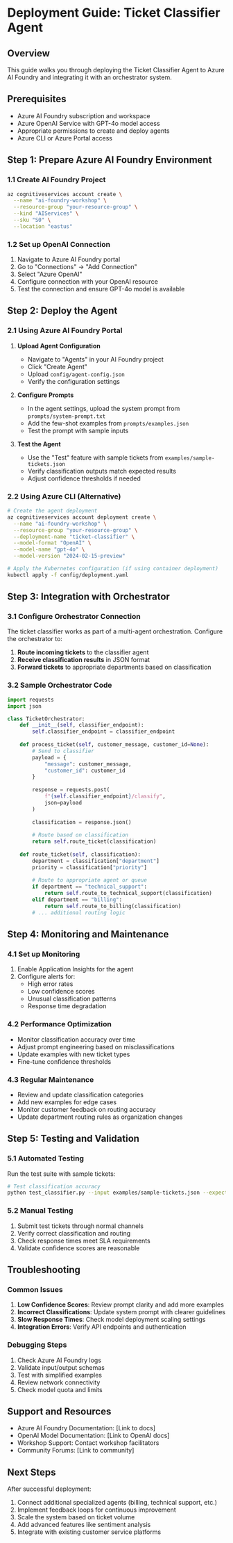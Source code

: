 # Deployment Guide: Ticket Classifier Agent

## Overview
This guide walks you through deploying the Ticket Classifier Agent to Azure AI Foundry and integrating it with an orchestrator system.

## Prerequisites
- Azure AI Foundry subscription and workspace
- Azure OpenAI Service with GPT-4o model access
- Appropriate permissions to create and deploy agents
- Azure CLI or Azure Portal access

## Step 1: Prepare Azure AI Foundry Environment

### 1.1 Create AI Foundry Project
```bash
az cognitiveservices account create \
  --name "ai-foundry-workshop" \
  --resource-group "your-resource-group" \
  --kind "AIServices" \
  --sku "S0" \
  --location "eastus"
```

### 1.2 Set up OpenAI Connection
1. Navigate to Azure AI Foundry portal
2. Go to "Connections" → "Add Connection"  
3. Select "Azure OpenAI"
4. Configure connection with your OpenAI resource
5. Test the connection and ensure GPT-4o model is available

## Step 2: Deploy the Agent

### 2.1 Using Azure AI Foundry Portal

1. **Upload Agent Configuration**
   - Navigate to "Agents" in your AI Foundry project
   - Click "Create Agent" 
   - Upload `config/agent-config.json`
   - Verify the configuration settings

2. **Configure Prompts**
   - In the agent settings, upload the system prompt from `prompts/system-prompt.txt`
   - Add the few-shot examples from `prompts/examples.json`
   - Test the prompt with sample inputs

3. **Test the Agent**
   - Use the "Test" feature with sample tickets from `examples/sample-tickets.json`
   - Verify classification outputs match expected results
   - Adjust confidence thresholds if needed

### 2.2 Using Azure CLI (Alternative)

```bash
# Create the agent deployment
az cognitiveservices account deployment create \
  --name "ai-foundry-workshop" \
  --resource-group "your-resource-group" \
  --deployment-name "ticket-classifier" \
  --model-format "OpenAI" \
  --model-name "gpt-4o" \
  --model-version "2024-02-15-preview"

# Apply the Kubernetes configuration (if using container deployment)
kubectl apply -f config/deployment.yaml
```

## Step 3: Integration with Orchestrator

### 3.1 Configure Orchestrator Connection
The ticket classifier works as part of a multi-agent orchestration. Configure the orchestrator to:

1. **Route incoming tickets** to the classifier agent
2. **Receive classification results** in JSON format
3. **Forward tickets** to appropriate departments based on classification

### 3.2 Sample Orchestrator Code
```python
import requests
import json

class TicketOrchestrator:
    def __init__(self, classifier_endpoint):
        self.classifier_endpoint = classifier_endpoint
    
    def process_ticket(self, customer_message, customer_id=None):
        # Send to classifier
        payload = {
            "message": customer_message,
            "customer_id": customer_id
        }
        
        response = requests.post(
            f"{self.classifier_endpoint}/classify",
            json=payload
        )
        
        classification = response.json()
        
        # Route based on classification
        return self.route_ticket(classification)
    
    def route_ticket(self, classification):
        department = classification["department"]
        priority = classification["priority"]
        
        # Route to appropriate agent or queue
        if department == "technical_support":
            return self.route_to_technical_support(classification)
        elif department == "billing":
            return self.route_to_billing(classification)
        # ... additional routing logic
```

## Step 4: Monitoring and Maintenance

### 4.1 Set up Monitoring
1. Enable Application Insights for the agent
2. Configure alerts for:
   - High error rates
   - Low confidence scores
   - Unusual classification patterns
   - Response time degradation

### 4.2 Performance Optimization
- Monitor classification accuracy over time
- Adjust prompt engineering based on misclassifications
- Update examples with new ticket types
- Fine-tune confidence thresholds

### 4.3 Regular Maintenance
- Review and update classification categories
- Add new examples for edge cases
- Monitor customer feedback on routing accuracy
- Update department routing rules as organization changes

## Step 5: Testing and Validation

### 5.1 Automated Testing
Run the test suite with sample tickets:
```bash
# Test classification accuracy
python test_classifier.py --input examples/sample-tickets.json --expected examples/classification-results.json
```

### 5.2 Manual Testing
1. Submit test tickets through normal channels
2. Verify correct classification and routing
3. Check response times meet SLA requirements
4. Validate confidence scores are reasonable

## Troubleshooting

### Common Issues
1. **Low Confidence Scores**: Review prompt clarity and add more examples
2. **Incorrect Classifications**: Update system prompt with clearer guidelines
3. **Slow Response Times**: Check model deployment scaling settings
4. **Integration Errors**: Verify API endpoints and authentication

### Debugging Steps
1. Check Azure AI Foundry logs
2. Validate input/output schemas
3. Test with simplified examples
4. Review network connectivity
5. Check model quota and limits

## Support and Resources
- Azure AI Foundry Documentation: [Link to docs]
- OpenAI Model Documentation: [Link to OpenAI docs]  
- Workshop Support: Contact workshop facilitators
- Community Forums: [Link to community]

## Next Steps
After successful deployment:
1. Connect additional specialized agents (billing, technical support, etc.)
2. Implement feedback loops for continuous improvement
3. Scale the system based on ticket volume
4. Add advanced features like sentiment analysis
5. Integrate with existing customer service platforms